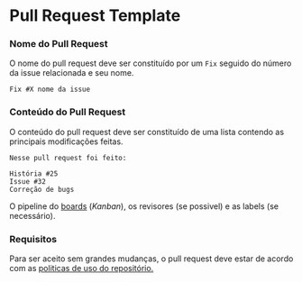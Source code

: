 # Pull Request Template

### Nome do Pull Request
O nome do pull request deve ser constituído por um `Fix` seguido do número da issue relacionada e seu nome.

```
Fix #X nome da issue
```

### Conteúdo do Pull Request
O conteúdo do pull request deve ser constituído de uma lista contendo as principais modificações feitas.

```
Nesse pull request foi feito:

História #25
Issue #32
Correção de bugs
```

O pipeline do [boards](https://github.com/DesenhoSoftware-2018-2/wiki/labels#boards?repos=144464837) (*Kanban*),
os revisores (se possivel) e
as labels (se necessário).


### Requisitos
Para ser aceito sem grandes mudanças, o pull request deve estar de acordo com as [politicas de uso do repositório.](/CONTRIBUTING.md)
